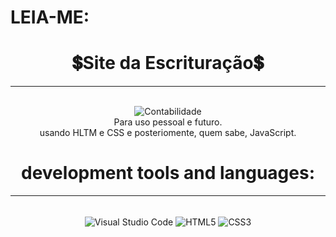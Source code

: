 # LEIA-ME:

<div align="center">
<h1>💲Site da Escrituração💲</h1>
 <hr>
 <br> 
 <div align="center">
    <img src="https://th.bing.com/th/id/OIG._cA2vr5E9jz4KP5YYXFH?w=270&h=270&c=6&r=0&o=5&pid=ImgGn" alt="Contabilidade">
    <br>
    Para uso pessoal e futuro. <br>
    usando HLTM e CSS e posteriomente, quem sabe, JavaScript.

<br>

# development tools and languages:
<hr>
<div style="display: inline_block"><br/>
    <img align="center" alt="Visual Studio Code" src="https://img.shields.io/badge/Visual_Studio_Code-0078D4?style=for-the-badge&logo=visual%20studio%20code&logoColor=white" />
    <img align="center" alt="HTML5" src="https://img.shields.io/badge/HTML5-E34F26?style=for-the-badge&logo=html5&logoColor=white" />
    <img align="center" alt="CSS3" src="https://img.shields.io/badge/CSS3-1572B6?style=for-the-badge&logo=css3&logoColor=white" />

